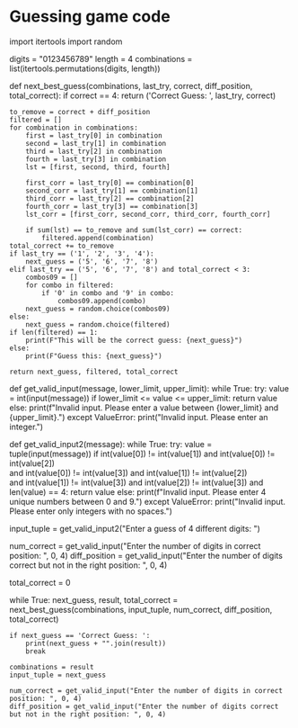 # Guessing game code

import itertools
import random

digits = "0123456789"
length = 4
combinations = list(itertools.permutations(digits, length))

def next_best_guess(combinations, last_try, correct, diff_position, total_correct):
    if correct == 4:
        return ('Correct Guess: ', last_try, correct)
    
    to_remove = correct + diff_position
    filtered = []
    for combination in combinations:
        first = last_try[0] in combination
        second = last_try[1] in combination
        third = last_try[2] in combination
        fourth = last_try[3] in combination
        lst = [first, second, third, fourth]
        
        first_corr = last_try[0] == combination[0]
        second_corr = last_try[1] == combination[1]
        third_corr = last_try[2] == combination[2]
        fourth_corr = last_try[3] == combination[3]
        lst_corr = [first_corr, second_corr, third_corr, fourth_corr]
        
        if sum(lst) == to_remove and sum(lst_corr) == correct:
            filtered.append(combination)
    total_correct += to_remove
    if last_try == ('1', '2', '3', '4'):
        next_guess = ('5', '6', '7', '8')  
    elif last_try == ('5', '6', '7', '8') and total_correct < 3:
        combos09 = []
        for combo in filtered:
            if '0' in combo and '9' in combo:
                combos09.append(combo)
        next_guess = random.choice(combos09)
    else:
        next_guess = random.choice(filtered)
    if len(filtered) == 1:
        print(F"This will be the correct guess: {next_guess}")
    else:
        print(F"Guess this: {next_guess}")
    
    return next_guess, filtered, total_correct

def get_valid_input(message, lower_limit, upper_limit):
    while True:
        try:
            value = int(input(message))
            if lower_limit <= value <= upper_limit:
                return value
            else:
                print(f"Invalid input. Please enter a value between {lower_limit} and {upper_limit}.")
        except ValueError:
            print("Invalid input. Please enter an integer.")
            
def get_valid_input2(message):
    while True:
        try:
            value = tuple(input(message))
            if int(value[0]) != int(value[1]) and int(value[0]) != int(value[2])\
            and int(value[0]) != int(value[3]) and int(value[1]) != int(value[2])\
            and int(value[1]) != int(value[3]) and int(value[2]) != int(value[3]) and len(value) == 4:
                return value
            else:
                print(f"Invalid input. Please enter 4 unique numbers between 0 and 9.")
        except ValueError:
            print("Invalid input. Please enter only integers with no spaces.")

input_tuple = get_valid_input2("Enter a guess of 4 different digits: ")

num_correct = get_valid_input("Enter the number of digits in correct position: ", 0, 4)
diff_position = get_valid_input("Enter the number of digits correct but not in the right position: ", 0, 4)

total_correct = 0

while True:
    next_guess, result, total_correct = next_best_guess(combinations, input_tuple, num_correct, diff_position, total_correct)
    
    if next_guess == 'Correct Guess: ':
        print(next_guess + "".join(result))
        break
    
    combinations = result
    input_tuple = next_guess
    
    num_correct = get_valid_input("Enter the number of digits in correct position: ", 0, 4)
    diff_position = get_valid_input("Enter the number of digits correct but not in the right position: ", 0, 4)

